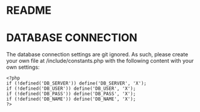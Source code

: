 # README

# DATABASE CONNECTION

The database connection settings are git ignored. As such, please create your own file at /include/constants.php with the following content with your own settings:

```
<?php
if (!defined('DB_SERVER')) define('DB_SERVER', 'X');
if (!defined('DB_USER')) define('DB_USER', 'X');
if (!defined('DB_PASS')) define('DB_PASS', 'X');
if (!defined('DB_NAME')) define('DB_NAME', 'X');
?>
```
